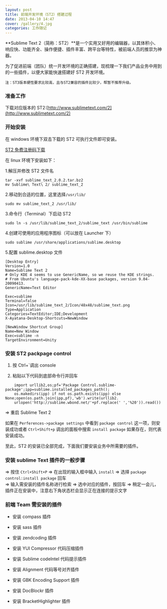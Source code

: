 ```yaml
---
layout: post
title: 前端开发环境（ST2）搭建过程
date: 2013-04-10 14:47
cover: /gallery/4.jpg
categories: 工作随记
---
```


**Sublime Text 2（简称：ST2）**是一个实用又好用的编辑器，以其体积小、响应快、功能齐全、操作便捷、插件丰富、跨平台等特性，被前端人员的推崇为神器。

为了促进前端（团队）统一开发环境的正确搭建，现梳理一下我们产品业务中用到的一些插件，以便大家能快速搭建好 ST2 开发环境。

`注：ST3版本硬性要求比较高，且与ST2兼容的插件比较少，帮暂不推荐升级。`

<!--more-->

### 准备工作

下载对应版本的 ST2:[http://www.sublimetext.com/2](http://www.sublimetext.com/2)

### 开始安装

在 windows 环境下双击下载的 ST2 可执行文件即可安装。

[ST2 免费注册码下载](http://pan.baidu.com/share/link?shareid=2246429840&uk=3945756521#dir/path=%2F%E5%BC%80%E5%8F%91%E6%96%87%E6%A1%A3%E4%B8%AD%E5%BF%83%2F%E5%89%8D%E7%AB%AF%E7%BB%9F%E4%B8%80%E5%BC%80%E5%8F%91%E7%8E%AF%E5%A2%83)

在 linux 环境下安装如下：

1.解压并修改 ST2 文件名

    tar -xvf sublime_text_2.0.2.tar.bz2
    mv Sublime\ Text\ 2/ sublime_text_2

2.移动到合适的位置，这里选择`/usr/lib/`

    sudo mv sublime_text_2 /usr/lib/

3.命令行（Terminal）下启动 ST2

    sudo ln -s /usr/lib/sublime_text_2/sublime_text /usr/bin/sublime

4.创建可使用的应用程序图标（可以放在 Launcher 下）

    sudo sublime /usr/share/applications/sublime.desktop

5.配置 sublime.desktop 文件

    [Desktop Entry]
    Version=1.0
    Name=Sublime Text 2
    # Only KDE 4 seems to use GenericName, so we reuse the KDE strings.
    # From Ubuntu's language-pack-kde-XX-base packages, version 9.04-20090413.
    GenericName=Text Editor

    Exec=sublime
    Terminal=false
    Icon=/usr/lib/sublime_text_2/Icon/48x48/sublime_text.png
    Type=Application
    Categories=TextEditor;IDE;Development
    X-Ayatana-Desktop-Shortcuts=NewWindow

    [NewWindow Shortcut Group]
    Name=New Window
    Exec=sublime -n
    TargetEnvironment=Unity

### 安装 ST2 packpage control

1. 按 Ctrl+`调出 console

2. 粘贴以下代码到底部命令行并回车

```text
    import urllib2,os;pf='Package Control.sublime-package';ipp=sublime.installed_packages_path();
    os.makedirs(ipp) if not os.path.exists(ipp) else None;open(os.path.join(ipp,pf),'wb').write(urllib2.
    urlopen('http://sublime.wbond.net/'+pf.replace(' ','%20')).read())
```

=> 重启 Sublime Text 2

如果在 `Perferences->package settings` 中看到 `package control` 这一项，则安装成功或者 `Ctrl+Shift+p` 调出的面板中搜索 `install package` 如果存在，则代表安装成功。

至此，ST2 的安装已全部完成，下面我们要安装业务中所需要的插件。

### 安装 sublime Text 插件的一般步骤

=> 按住 `Ctrl+Shift+P`
=> 在出现的输入框中输入 `install`
=> 选择 `package control:install package` 回车  
=> 输入需安装的插件名称进行检索
=> 选中对应的插件，按回车
=> 稍定一会儿，插件正在安装中，注意右下角状态栏会显示正在连接的提示文字

### 前端 Team 需安装的插件

- 安装 compass 插件

- 安装 sass 插件

- 安装 zendcoding 插件

- 安装 YUI Compressor 代码压缩插件

- 安装 Sublime codeIntel 代码提示插件

- 安装 Alignment 代码等号对齐插件

- 安装 GBK Encoding Support 插件

- 安装 DocBlockr 插件

- 安装 BracketHighlighter 插件
